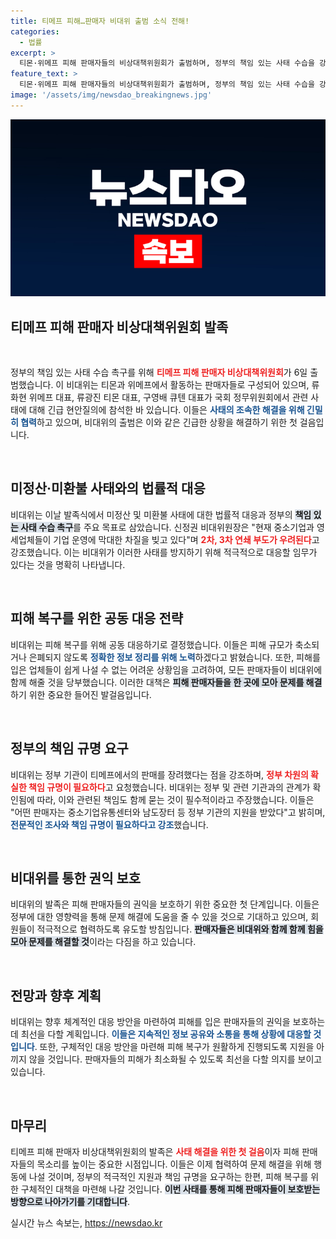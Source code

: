```yaml
---
title: 티메프 피해…판매자 비대위 출범 소식 전해!
categories:
  - 법률
excerpt: >
  티몬·위메프 피해 판매자들의 비상대책위원회가 출범하며, 정부의 책임 있는 사태 수습을 강력히 촉구하고 나섰습니다. 미정산·미환불 사태로 중소기업이 큰 타격을 받고 있는 가운데, 법률 대응과 피해 복구를 위한 공동 노력이 시작됩니다.
feature_text: >
  티몬·위메프 피해 판매자들의 비상대책위원회가 출범하며, 정부의 책임 있는 사태 수습을 강력히 촉구하고 나섰습니다. 미정산·미환불 사태로 중소기업이 큰 타격을 받고 있는 가운데, 법률 대응과 피해 복구를 위한 공동 노력이 시작됩니다.
image: '/assets/img/newsdao_breakingnews.jpg'
---
```


<p><img src="/assets/img/newsdao_breakingnews.jpg" alt="bookingtag 속보" /></p>

<h2 data-ke-size="size26">티메프 피해 판매자 비상대책위원회 발족</h2>

<p data-ke-size="size16">&nbsp;</p>

<p>정부의 책임 있는 사태 수습 촉구를 위해 <b><span style="color: #ee2323;">티메프 피해 판매자 비상대책위원회</span></b>가 6일 출범했습니다. 이 비대위는 티몬과 위메프에서 활동하는 판매자들로 구성되어 있으며, 류화현 위메프 대표, 류광진 티몬 대표, 구영배 큐텐 대표가 국회 정무위원회에서 관련 사태에 대해 긴급 현안질의에 참석한 바 있습니다. 이들은 <b><span style="color: #1a5490;">사태의 조속한 해결을 위해 긴밀히 협력</span></b>하고 있으며, 비대위의 출범은 이와 같은 긴급한 상황을 해결하기 위한 첫 걸음입니다.</p>

<p data-ke-size="size16">&nbsp;</p>

<h2 data-ke-size="size26">미정산·미환불 사태와의 법률적 대응</h2>

<p>비대위는 이날 발족식에서 미정산 및 미환불 사태에 대한 법률적 대응과 정부의 <b><span style="background-color: #21538527;">책임 있는 사태 수습 촉구</span></b>를 주요 목표로 삼았습니다. 신정권 비대위원장은 "현재 중소기업과 영세업체들이 기업 운영에 막대한 차질을 빚고 있다"며 <b><span style="color: #ee2323;">2차, 3차 연쇄 부도가 우려된다</span></b>고 강조했습니다. 이는 비대위가 이러한 사태를 방지하기 위해 적극적으로 대응할 임무가 있다는 것을 명확히 나타냅니다.</p>

<p data-ke-size="size16">&nbsp;</p>

<h2 data-ke-size="size26">피해 복구를 위한 공동 대응 전략</h2>

<p>비대위는 피해 복구를 위해 공동 대응하기로 결정했습니다. 이들은 피해 규모가 축소되거나 은폐되지 않도록 <b><span style="color: #1a5490;">정확한 정보 정리를 위해 노력</span></b>하겠다고 밝혔습니다. 또한, 피해를 입은 업체들이 쉽게 나설 수 없는 어려운 상황임을 고려하여, 모든 판매자들이 비대위에 함께 해줄 것을 당부했습니다. 이러한 대책은 <b><span style="background-color: #21538527;">피해 판매자들을 한 곳에 모아 문제를 해결</span></b>하기 위한 중요한 들어진 발걸음입니다.</p>

<p data-ke-size="size16">&nbsp;</p>

<h2 data-ke-size="size26">정부의 책임 규명 요구</h2>

<p>비대위는 정부 기관이 티메프에서의 판매를 장려했다는 점을 강조하며, <b><span style="color: #ee2323;">정부 차원의 확실한 책임 규명이 필요하다</span></b>고 요청했습니다. 비대위는 정부 및 관련 기관과의 관계가 확인됨에 따라, 이와 관련된 책임도 함께 묻는 것이 필수적이라고 주장했습니다. 이들은 "어떤 판매자는 중소기업유통센터와 남도장터 등 정부 기관의 지원을 받았다"고 밝히며, <b><span style="color: #1a5490;">전문적인 조사와 책임 규명이 필요하다고 강조</span></b>했습니다.</p>

<p data-ke-size="size16">&nbsp;</p>

<h2 data-ke-size="size26">비대위를 통한 권익 보호</h2>

<p>비대위의 발족은 피해 판매자들의 권익을 보호하기 위한 중요한 첫 단계입니다. 이들은 정부에 대한 영향력을 통해 문제 해결에 도움을 줄 수 있을 것으로 기대하고 있으며, 회원들이 적극적으로 협력하도록 유도할 방침입니다. <b><span style="background-color: #21538527;">판매자들은 비대위와 함께 함께 힘을 모아 문제를 해결할 것</span></b>이라는 다짐을 하고 있습니다.</p>

<p data-ke-size="size16">&nbsp;</p>

<h2 data-ke-size="size26">전망과 향후 계획</h2>

<p>비대위는 향후 체계적인 대응 방안을 마련하여 피해를 입은 판매자들의 권익을 보호하는 데 최선을 다할 계획입니다. <b><span style="color: #1a5490;">이들은 지속적인 정보 공유와 소통을 통해 상황에 대응할 것입니다</span></b>. 또한, 구체적인 대응 방안을 마련해 피해 복구가 원활하게 진행되도록 지원을 아끼지 않을 것입니다. 판매자들의 피해가 최소화될 수 있도록 최선을 다할 의지를 보이고 있습니다.</p>

<p data-ke-size="size16">&nbsp;</p>

<h2 data-ke-size="size26">마무리</h2>

<p>티메프 피해 판매자 비상대책위원회의 발족은 <b><span style="color: #ee2323;">사태 해결을 위한 첫 걸음</span></b>이자 피해 판매자들의 목소리를 높이는 중요한 시점입니다. 이들은 이제 협력하여 문제 해결을 위해 행동에 나설 것이며, 정부의 적극적인 지원과 책임 규명을 요구하는 한편, 피해 복구를 위한 구체적인 대책을 마련해 나갈 것입니다. <b><span style="background-color: #21538527;">이번 사태를 통해 피해 판매자들이 보호받는 방향으로 나아가기를 기대합니다</span></b>.</p>
실시간 뉴스 속보는, <a href="https://newsdao.kr" rel="dofollow">https://newsdao.kr</a>


